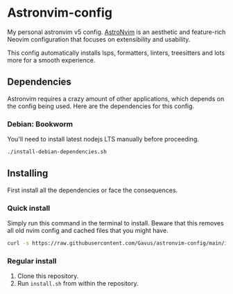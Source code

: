 # Astronvim-config

My personal astronvim v5 config. [AstroNvim](https://astronvim.com/) is an
aesthetic and feature-rich Neovim configuration that focuses on extensibility
and usability.

This config automatically installs lsps, formatters, linters, treesitters and
lots more for a smooth experience.

## Dependencies

Astronvim requires a crazy amount of other applications, which depends on the
config being used. Here are the dependencies for this config.

### Debian: Bookworm

You'll need to install latest nodejs LTS manually before proceeding.

```sh
./install-debian-dependencies.sh
```

## Installing

First install all the dependencies or face the consequences.

### Quick install

Simply run this command in the terminal to install. Beware that this removes all
old nvim config and cached files that you might have.

```sh
curl -s https://raw.githubusercontent.com/Gavus/astronvim-config/main/install.sh | bash /dev/stdin -r
```

### Regular install

1. Clone this repository.
2. Run `install.sh` from within the repository.
